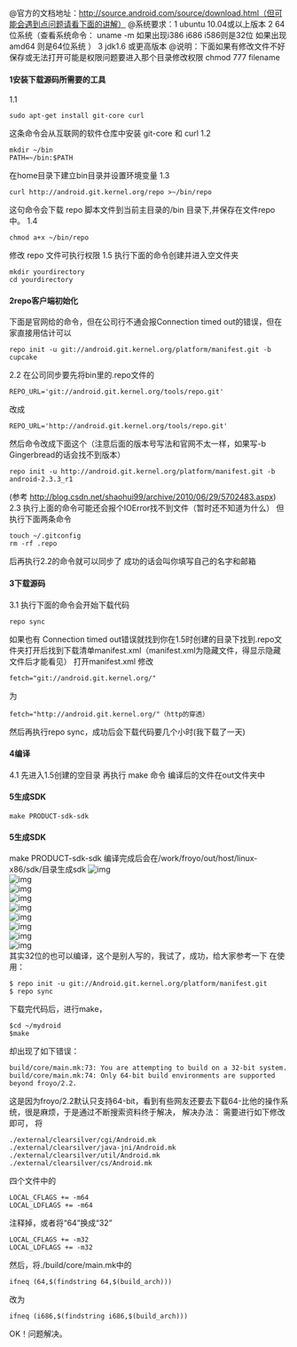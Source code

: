 @官方的文档地址：http://source.android.com/source/download.html（但可能会遇到点问题请看下面的讲解）
@系统要求：1 ubuntu 10.04或以上版本
2 64位系统（查看系统命令： uname -m 如果出现i386 i686 i586则是32位 如果出现amd64 则是64位系统 ）
3 jdk1.6 或更高版本
@说明：下面如果有修改文件不好保存或无法打开可能是权限问题要进入那个目录修改权限 chmod 777 filename
#### 1安装下载源码所需要的工具 
1.1
```  
sudo apt-get install git-core curl
```
这条命令会从互联网的软件仓库中安装 git-core 和 curl
1.2
```  
mkdir ~/bin
PATH=~/bin:$PATH
```
在home目录下建立bin目录并设置环境变量
1.3
```  
curl http://android.git.kernel.org/repo >~/bin/repo
```
这句命令会下载 repo 脚本文件到当前主目录的/bin 目录下,并保存在文件repo 中。
1.4
```  
chmod a+x ~/bin/repo
```
修改 repo 文件可执行权限
1.5 执行下面的命令创建并进入空文件夹
```  
mkdir yourdirectory
cd yourdirectory
```   
#### 2repo客户端初始化
下面是官网给的命令，但在公司行不通会报Connection timed out的错误，但在家直接用估计可以
```  
repo init -u git://android.git.kernel.org/platform/manifest.git -b cupcake
```
2.2 在公司同步要先将bin里的.repo文件的
```  
REPO_URL='git://android.git.kernel.org/tools/repo.git' 
```   
改成
```  
REPO_URL='http://android.git.kernel.org/tools/repo.git'
``` 
然后命令改成下面这个（注意后面的版本号写法和官网不太一样，如果写-b Gingerbread的话会找不到版本）
```  
repo init -u http://android.git.kernel.org/platform/manifest.git -b android-2.3.3_r1
``` 
(参考 http://blog.csdn.net/shaohui99/archive/2010/06/29/5702483.aspx)
2.3 执行上面的命令可能还会报个IOError找不到文件（暂时还不知道为什么）
但执行下面两条命令
```  
touch ~/.gitconfig
rm -rf .repo
``` 
后再执行2.2的命令就可以同步了
成功的话会叫你填写自己的名字和邮箱
#### 3下载源码
3.1 执行下面的命令会开始下载代码
```  
repo sync
``` 
如果也有 Connection timed out错误就找到你在1.5时创建的目录下找到.repo文件夹打开后找到下载清单manifest.xml（manifest.xml为隐藏文件，得显示隐藏文件后才能看见）
打开manifest.xml
修改
```  
fetch="git://android.git.kernel.org/"
``` 
为
```  
fetch="http://android.git.kernel.org/"（http的穿透）
``` 
然后再执行repo sync，成功后会下载代码要几个小时(我下载了一天)
#### 4编译
4.1 先进入1.5创建的空目录
再执行 make 命令
编译后的文件在out文件夹中
#### 5生成SDK
```  
make PRODUCT-sdk-sdk
``` 
#### 5生成SDK
make PRODUCT-sdk-sdk
编译完成后会在/work/froyo/out/host/linux-x86/sdk/目录生成sdk
![img](P)  
![img](P)  
![img](P)  
![img](P)  
![img](P)  
![img](P)  
![img](P)  
![img](P)  
![img](P)  
其实32位的也可以编译，这个是别人写的，我试了，成功，给大家参考一下
在使用：
```  
$ repo init -u git://Android.git.kernel.org/platform/manifest.git
$ repo sync
```
下载完代码后，进行make，
```  
$cd ~/mydroid
$make
```
却出现了如下错误：
```  
build/core/main.mk:73: You are attempting to build on a 32-bit system.
build/core/main.mk:74: Only 64-bit build environments are supported beyond froyo/2.2.
```
这是因为froyo/2.2默认只支持64-bit，看到有些网友还要去下载64-比他的操作系统，很是麻烦，于是通过不断搜索资料终于解决，
解决办法：
需要进行如下修改即可，
将
```  
./external/clearsilver/cgi/Android.mk 
./external/clearsilver/java-jni/Android.mk 
./external/clearsilver/util/Android.mk 
./external/clearsilver/cs/Android.mk
```
四个文件中的
```  
LOCAL_CFLAGS += -m64 
LOCAL_LDFLAGS += -m64 
```
注释掉，或者将“64”换成“32”
```  
LOCAL_CFLAGS += -m32 
LOCAL_LDFLAGS += -m32 
```
然后，将./build/core/main.mk中的
```  
ifneq (64,$(findstring 64,$(build_arch))) 
```
改为
```  
ifneq (i686,$(findstring i686,$(build_arch))) 
```
OK！问题解决。